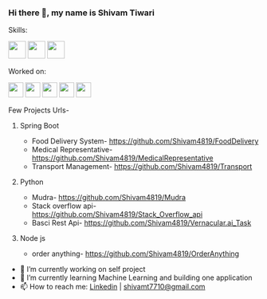 ### Hi there 👋, my name is Shivam Tiwari

Skills:

<img src='https://img.shields.io/badge/Java-ED8B00?style=for-the-badge&logo=java&logoColor=white' height='35'/> <img src='https://img.shields.io/badge/MySQL-00000F?style=for-the-badge&logo=mysql&logoColor=white' height='35' /> <img src='https://img.shields.io/badge/Spring Boot-ED8B00?style=for-the-badge&logo=Spring Boot&logoColor=orage' height='35' /> 

Worked on:

<img src='https://img.shields.io/badge/Android-3DDC84?style=for-the-badge&logo=android&logoColor=white' height='30'/> <img src='https://img.shields.io/badge/Python-00000F?style=for-the-badge&logo=Python&logoColor=white' height='30' /> <img src='https://img.shields.io/badge/React Js-ED8B00?style=for-the-badge&logo=React&logoColor=orage' height='30' /> <img src='https://img.shields.io/badge/Node Js-3DDC84?style=for-the-badge&logo=Node.js&logoColor=white' height='30'/> <img src='https://img.shields.io/badge/Redis-00000F?style=for-the-badge&logo=Redis&logoColor=white' height='30' />

Few Projects Urls-
 1. Spring Boot
 
    - Food Delivery System- https://github.com/Shivam4819/FoodDelivery
    - Medical Representative- https://github.com/Shivam4819/MedicalRepresentative
    - Transport Management- https://github.com/Shivam4819/Transport  
 
 2. Python 
 
    - Mudra- https://github.com/Shivam4819/Mudra
    - Stack overflow api- https://github.com/Shivam4819/Stack_Overflow_api
    - Basci Rest Api- https://github.com/Shivam4819/Vernacular.ai_Task
    

 3. Node js
 
    - order anything- https://github.com/Shivam4819/OrderAnything

- 🔭 I’m currently working on self project
- 🌱 I’m currently learning Machine Learning and building one application
- 📫 How to reach me: [Linkedin](https://www.linkedin.com/in/shivam-tiwari-b92163173/) | [shivamt7710@gmail.com]()

